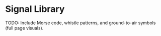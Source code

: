 # Signal Library

TODO: Include Morse code, whistle patterns, and ground-to-air symbols (full page visuals).

